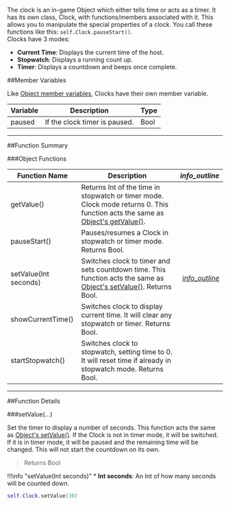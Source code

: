 The clock is an in-game Object which either tells time or acts as a timer. It has its own class, Clock, with functions/members associated with it. This allows you to manipulate the special properties of a clock. You call these functions like this: `self.Clock.pauseStart()`.<br>Clocks have 3 modes:

* **Current Time**: Displays the current time of the host.
* **Stopwatch**: Displays a running count up.
* **Timer**: Displays a countdown and beeps once complete.

##Member Variables

Like [Object member variables](object#member-variables), Clocks have their own member variable.

Variable | Description | Type
-- | -- | :--
paused | If the clock timer is paused. | Bool

---

##Function Summary

###Object Functions

Function Name | Description | <i class="material-icons" style="line-height:90%;">info_outline</i>
-- | -- | --:
getValue() | Returns Int of the time in stopwatch or timer mode. Clock mode returns 0. This function acts the same as [Object's getValue()](object#getvalue). | 
pauseStart() | Pauses/resumes a Clock in stopwatch or timer mode. Returns Bool. |
setValue(Int seconds) | Switches clock to timer and sets countdown time. This function acts the same as [Object's setValue()](object#setvalue). Returns Bool. | [<i class="material-icons" style="line-height:150%;">info_outline</i>](#setvalue)
showCurrentTime() | Switches clock to display current time. It will clear any stopwatch or timer. Returns Bool. |
startStopwatch() | Switches clock to stopwatch, setting time to 0. It will reset time if already in stopwatch mode. Returns Bool. |

---

##Function Details

###setValue(...)

Set the timer to display a number of seconds. This function acts the same as [Object's setValue()](object#setvalue). If the Clock is not in timer mode, it will be switched. If it is in timer mode, it will be paused and the remaining time will be changed. This will not start the countdown on its own.

> Returns Bool

!!!info "setValue(Int seconds)"
    * **Int seconds**: An Int of how many seconds will be counted down.
    
``` Lua
self.Clock.setValue(30)
```

